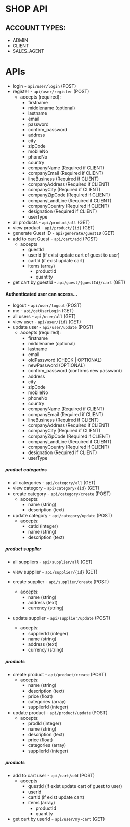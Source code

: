 # SHOP API

## ACCOUNT TYPES:
- ADMIN
- CLIENT
- SALES_AGENT

# APIs

* login - `api/user/login` (POST)
* register - `api/user/register` (POST)
  - accepts (required):
    - firstname
    - middlename (optional)
    - lastname
    - email
    - password
    - confirm_password
    - address
    - city
    - zipCode
    - mobileNo
    - phoneNo
    - country
    - companyName (Required if CLIENT)
    - companyEmail (Required if CLIENT)
    - lineBusiness (Required if CLIENT)
    - companyAddress (Required if CLIENT)
    - companyCity (Required if CLIENT)
    - companyZipCode (Required if CLIENT)
    - companyLandLine (Required if CLIENT)
    - companyCountry (Required if CLIENT)
    - designation (Required if CLIENT)
    - userType
* all products - `api/product/all` (GET)
* view product - `api/product/{id}` (GET)
* generate Guest ID - `api/generate/guestID` (GET)
* add to cart Guest - `api/cart/add` (POST)
  - accepts
    - guestId
    - userId (if exist update cart of guest to user)
    - cartId (if exist update cart)
    - items (array)
      - productId
      - quantity
* get cart by guestId - `api/guest/{guestId}/cart` (GET)
#### Authenticated user can access...

* logout - `api/user/logout` (POST)
* me - `api/getUserLogin` (GET)
* all users - `api/user/all` (GET)
* view user - `api/user/{id}` (GET)
* update user - `api/user/update` (POST)
  - accepts (required):
    - firstname
    - middlename (optional)
    - lastname
    - email
    - oldPassword (CHECK | OPTIONAL)
    - newPassword (OPTIONAL)
    - confirm_password (confirms new password)
    - address
    - city
    - zipCode
    - mobileNo
    - phoneNo
    - country
    - companyName (Required if CLIENT)
    - companyEmail (Required if CLIENT)
    - lineBusiness (Required if CLIENT)
    - companyAddress (Required if CLIENT)
    - companyCity (Required if CLIENT)
    - companyZipCode (Required if CLIENT)
    - companyLandLine (Required if CLIENT)
    - companyCountry (Required if CLIENT)
    - designation (Required if CLIENT)
    - userType

##### product categories
* all categories - `api/category/all` (GET)
* view category - `api/category/{id}` (GET)
* create category - `api/category/create` (POST)
  - accepts:
    - name (string)
    - description (text)
* update category - `api/category/update` (POST)
  - accepts:
    - catId (integer)
    - name (string)
    - description (text)

##### product supplier
* all suppliers - `api/supplier/all` (GET)
* view supplier - `api/supplier/{id}` (GET)
* create supplier - `api/supplier/create` (POST)
  - accepts:
    - name (string)
    - address (text)
    - currency (string)

* update supplier - `api/supplier/update` (POST)
  - accepts:
    - supplierId (integer)
    - name (string)
    - address (text)
    - currency (string)

##### products
* create product - `api/product/create` (POST)
  - accepts:
    - name (string)
    - description (text)
    - price (float)
    - categories (array)
    - supplierId (integer)
* update product - `api/product/update` (POST)
  - accepts:
    - prodId (integer)
    - name (string)
    - description (text)
    - price (float)
    - categories (array)
    - supplierId (integer)

##### products
* add to cart user - `api/cart/add` (POST)
  - accepts
    - guestId (if exist update cart of guest to user)
    - userId
    - cartId (if exist update cart)
    - items (array)
      - productId
      - quantity
* get cart by userId - `api/user/my-cart` (GET)
